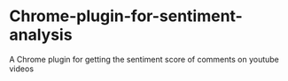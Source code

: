 # Chrome-plugin-for-sentiment-analysis
A Chrome plugin for getting the sentiment score of comments on youtube videos
